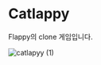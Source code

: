 # Catlappy

Flappy의 clone 게임입니다.


![catlapyy (1)](https://github.com/Jor20230107/Catlappy/assets/122156670/f89b176d-2d9c-4b4c-974b-717d113b8915)
